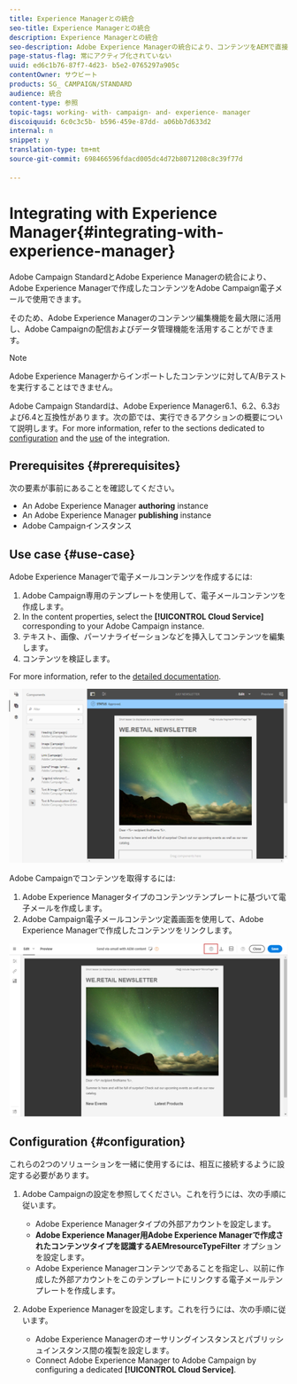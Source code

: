 ```yaml
---
title: Experience Managerとの統合
seo-title: Experience Managerとの統合
description: Experience Managerとの統合
seo-description: Adobe Experience Managerの統合により、コンテンツをAEMで直接作成し、後でAdobe Campaignで使用できます。
page-status-flag: 常にアクティブ化されていない
uuid: ed6c1b76-87f7-4d23- b5e2-0765297a905c
contentOwner: サウビート
products: SG_ CAMPAIGN/STANDARD
audience: 統合
content-type: 参照
topic-tags: working- with- campaign- and- experience- manager
discoiquuid: 6c0c3c5b- b596-459e-87dd- a06bb7d633d2
internal: n
snippet: y
translation-type: tm+mt
source-git-commit: 698466596fdacd005dc4d72b8071208c8c39f77d

---
```



# Integrating with Experience Manager{#integrating-with-experience-manager}

Adobe Campaign StandardとAdobe Experience Managerの統合により、Adobe Experience Managerで作成したコンテンツをAdobe Campaign電子メールで使用できます。

そのため、Adobe Experience Managerのコンテンツ編集機能を最大限に活用し、Adobe Campaignの配信およびデータ管理機能を活用することができます。

>[!NOTE]
>
>Adobe Experience Managerからインポートしたコンテンツに対してA/Bテストを実行することはできません。

Adobe Campaign Standardは、Adobe Experience Manager6.1、6.2、6.3および6.4と互換性があります。次の節では、実行できるアクションの概要について説明します。For more information, refer to the sections dedicated to [configuration](https://helpx.adobe.com/experience-manager/6-4/sites/administering/using/campaignstandard.html) and the [use](https://helpx.adobe.com/experience-manager/6-4/sites/authoring/using/campaign.html) of the integration.

## Prerequisites {#prerequisites}

次の要素が事前にあることを確認してください。

* An Adobe Experience Manager **authoring** instance
* An Adobe Experience Manager **publishing** instance
* Adobe Campaignインスタンス

## Use case {#use-case}

Adobe Experience Managerで電子メールコンテンツを作成するには:

1. Adobe Campaign専用のテンプレートを使用して、電子メールコンテンツを作成します。
1. In the content properties, select the **[!UICONTROL Cloud Service]** corresponding to your Adobe Campaign instance.
1. テキスト、画像、パーソナライゼーションなどを挿入してコンテンツを編集します。
1. コンテンツを検証します。

For more information, refer to the [detailed documentation](https://docs.adobe.com/docs/en/aem/6-2/author/personalization/adobe-campaign/campaign.html).

![](assets/aem_content.png)

Adobe Campaignでコンテンツを取得するには:

1. Adobe Experience Managerタイプのコンテンツテンプレートに基づいて電子メールを作成します。
1. Adobe Campaign電子メールコンテンツ定義画面を使用して、Adobe Experience Managerで作成したコンテンツをリンクします。

![](assets/aem_linked_content.png)

## Configuration {#configuration}

これらの2つのソリューションを一緒に使用するには、相互に接続するように設定する必要があります。

1. Adobe Campaignの設定を参照してください。これを行うには、次の手順に従います。

   * Adobe Experience Managerタイプの外部アカウントを設定します。
   * **Adobe Experience Manager用Adobe Experience Managerで作成されたコンテンツタイプを認識するAEMresourceTypeFilter** オプションを設定します。
   * Adobe Experience Managerコンテンツであることを指定し、以前に作成した外部アカウントをこのテンプレートにリンクする電子メールテンプレートを作成します。

1. Adobe Experience Managerを設定します。これを行うには、次の手順に従います。

   * Adobe Experience Managerのオーサリングインスタンスとパブリッシュインスタンス間の複製を設定します。
   * Connect Adobe Experience Manager to Adobe Campaign by configuring a dedicated **[!UICONTROL Cloud Service]**.

